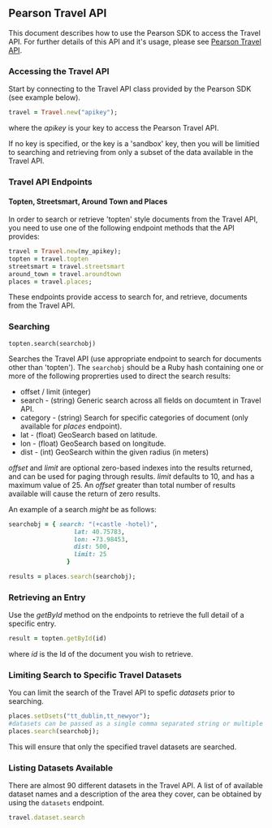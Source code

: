 ## Pearson Travel API

This document describes how to use the Pearson SDK to access the Travel API. For further details of this API and it's usage, please see [Pearson Travel API](http://developer.pearson.com/apis/topten-travel-guides/).

### Accessing the Travel API
Start by connecting to the Travel API class provided by the Pearson SDK (see example below). 
```Ruby
travel = Travel.new("apikey");
```

where the _apikey_ is your key to access the Pearson Travel API. 

If no key is specified, or the key is a 'sandbox' key, then you will be limitied to searching and retrieving from only a subset of the data available in the Travel API.

### Travel API Endpoints

#### Topten, Streetsmart, Around Town and Places

In order to search or retrieve 'topten' style documents from the Travel API, you need to use one of the following endpoint methods that the API provides:

```Ruby
travel = Travel.new(my_apikey);
topten = travel.topten
streetsmart = travel.streetsmart
around_town = travel.aroundtown
places = travel.places;
```
These endpoints provide access to search for, and retrieve, documents from the Travel API.

### Searching 
```
topten.search(searchobj)
```
Searches the Travel API (use appropriate endpoint to search for documents other than 'topten'). The ```searchobj``` should be a Ruby hash containing one or more of the following proprerties used to direct the search results:
* offset / limit (integer)
* search - (string) Generic search across all fields on documtent in Travel API. 
* category - (string) Search for specific categories of document (only available for _places_ endpoint).
* lat - (float) GeoSearch based on latitude.
* lon - (float) GeoSearch based on longitude.
* dist - (int) GeoSearch within the given radius (in meters)

_offset_ and _limit_ are optional zero-based indexes into the results returned, and can be used for paging through results. _limit_ defaults to 10, and has a maximum value of 25. An _offset_ greater than total number of results available will cause the return of zero results.

An example of a search *might* be as follows:
```Ruby
searchobj = { search: "(+castle -hotel)",
                  lat: 40.75783,
                  lon: -73.98453,
                  dist: 500,
                  limit: 25
                }

results = places.search(searchobj);
```

### Retrieving an Entry
Use the _getById_ method on the endpoints to retrieve the full detail of a specific entry.
```Ruby
result = topten.getById(id)
```
where _id_ is the Id of the document you wish to retrieve.

### Limiting Search to Specific Travel Datasets
You can limit the search of the Travel API to spefic _datasets_ prior to searching.
```Ruby
places.setDsets("tt_dublin,tt_newyor");
#datasets can be passed as a single comma separated string or multiple strings separated by comma.
places.search(searchobj);
```
This will ensure that only the specified travel datasets are searched. 

### Listing Datasets Available
There are almost 90 different datasets in the Travel API. A list of of available dataset names and a description of the area they cover, can be obtained by using the ```datasets``` endpoint.
```Ruby
travel.dataset.search
```

